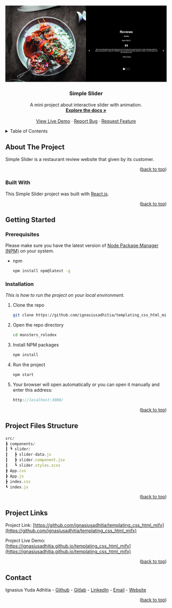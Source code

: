 <!-- PROJECT LOGO -->
<br />
<div align="center"> 
  <div>
    <a href="https://github.com/ignasiusadhitia/templating_css_html_mifx">    
      <img src="public/assets/images/screenshot.png" alt="logo">
    </a>
  </div>
  
    
  <h3 align="center">Simple Slider</h3>

  <p align="center">
    A mini project about interactive slider with animation.
    <br />
    <a href="https://github.com/ignasiusadhitia/templating_css_html_mifx"><strong>Explore the docs »</strong></a>
    <br />
    <br />
    <a href="https://ignasiusadhitia.github.io/templating_css_html_mifx">View Live Demo</a>
    ·
    <a href="https://github.com/ignasiusadhitia/templating_css_html_mifx/issues">Report Bug</a>
    ·
    <a href="https://github.com/ignasiusadhitia/templating_css_html_mifx/issues">Request Feature</a>
  </p>
</div>



<!-- TABLE OF CONTENTS -->
<details>
  <summary>Table of Contents</summary>
  <ol>
    <li>
      <a href="#about-the-project">About The Project</a>
      <ul>
        <li><a href="#built-with">Built With</a></li>
      </ul>
    </li>
    <li>
      <a href="#getting-started">Getting Started</a>
      <ul>
        <li><a href="#prerequisites">Prerequisites</a></li>
        <li><a href="#installation">Installation</a></li>
      </ul>
    </li>    
    <li><a href="#project-files-structure">Project Files Structure</a></li>  
    <li><a href="#project-links">Project Links</a></li>
    <li><a href="#contact">Contact</a></li>         
  </ol>
</details>



<!-- ABOUT THE PROJECT -->
## About The Project


Simple Slider is a restaurant review website that given by its customer.
<p align="right">(<a href="#top">back to top</a>)</p>



### Built With

This Simple Slider project was built with [React.js](https://reactjs.org/).

<p align="right">(<a href="#top">back to top</a>)</p>



<!-- GETTING STARTED -->
## Getting Started

### Prerequisites

Please make sure you have the latest version of [Node Package Manager (NPM)](https://www.npmjs.com/) on your system.
* npm
  ```sh
  npm install npm@latest -g
  ```

### Installation

_This is how to run the project on your local environment._

1. Clone the repo
   ```sh
   git clone https://github.com/ignasiusadhitia/templating_css_html_mifx.git
   ```
2. Open the repo directory
   ```sh
   cd monsters_rolodex
   ```
3. Install NPM packages
   ```sh
   npm install
   ```
4. Run the project
   ```js
   npm start
   ```
5. Your browser will open automatically or you can open it manually and enter this address:
   ```js
   http://localhost:3000/
   ```
   
<p align="right">(<a href="#top">back to top</a>)</p>





<!-- PROJECT FILES STRUCTURE -->
## Project Files Structure

```js
src/
┣ components/
┃ ┗ slider/
┃   ┣ slider-data.js
┃   ┣ slider.component.jsx
┃   ┗ slider.styles.scss
┣ App.css
┣ App.js
┣ index.css
┗ index.js

```

<p align="right">(<a href="#top">back to top</a>)</p>



<!-- PROJECT LINKS -->
## Project Links

Project Link: [https://github.com/ignasiusadhitia/templating_css_html_mifx](https://github.com/ignasiusadhitia/templating_css_html_mifx)

Project Live Demo: [https://ignasiusadhitia.github.io/templating_css_html_mifx](https://ignasiusadhitia.github.io/templating_css_html_mifx)

<p align="right">(<a href="#top">back to top</a>)</p>



<!-- CONTACT -->
## Contact

Ignasius Yuda Adhitia - [Github](https://github.com/ignasiusadhitia/) - [Gitlab](https://gitlab.com/ignasiusadhitia/) - [LinkedIn](https://www.linkedin.com/in/ignasiusadhitia/) - [Email](hi@ignasiusadhitia.com) - [Website](www.ignasiusadhitia.com)

<p align="right">(<a href="#top">back to top</a>)</p>


<!-- MARKDOWN LINKS & IMAGES -->
[product-screenshot]: media/screenshot.png

